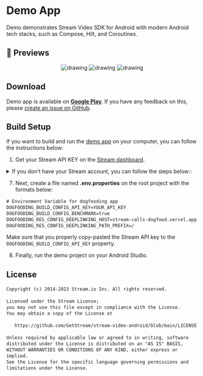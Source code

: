 # Demo App

Demo demonstrates Stream Video SDK for Android with modern Android tech stacks, such as Compose, Hilt, and Coroutines.

## 📱 Previews

<p align="center">
<img src="https://play-lh.googleusercontent.com/bB3zR64wlxSUptwVz526HWPhkaf_sH-DRlczl3ZS2ftUaWLeHJ0N4lIahsa1sY92Kg=w2560-h1440-rw" alt="drawing" width="330" />
<img src="https://play-lh.googleusercontent.com/pMACrkXDVb3AJUv96mhKUmw32EV3A4DdyjUWxwYO1ZKvnbB0500y3RBwMQuNAs8r7uZp=w2560-h1440-rw" alt="drawing" width="330" />
<img src="https://play-lh.googleusercontent.com/cVPjKIq12TSKGSxHQO0dg4AA-VL1luf7b5rwYksovULoCuLzBAmGxX4ah6o9bkuowZAj=w2560-h1440-rw" alt="drawing" width="330" />
</p>

## Download

Demo app is available on **[Google Play](https://play.google.com/store/apps/details?id=io.getstream.video.android)**. If you have any feedback on this, please [create an issue on GitHub](https://github.com/GetStream/stream-video-android/issues/new/choose).

## Build Setup

If you want to build and run the [demo app](https://github.com/GetStream/stream-video-android/tree/develop/demo-app) on your computer, you can follow the instructions below:

1. Get your Stream API KEY on the [Stream dashboard](https://dashboard.getstream.io?utm_source=Github&utm_medium=DevRel_GitHub_Repo_Jaewoong&utm_content=Developer&utm_campaign=Github_Sep2023_Jaewoong_StreamVideoSDK&utm_term=DevRelOss).

<details>
 <summary> If you don't have your Stream account, you can follow the steps below::</summary>

1. Go to the __[Stream login page](https://getstream.io/try-for-free?utm_source=Github&utm_medium=DevRel_GitHub_Repo_Jaewoong&utm_content=Developer&utm_campaign=Github_Sep2023_Jaewoong_StreamVideoSDK&utm_term=DevRelOss)__.
2. If you have your GitHub account, click the **SIGN UP WITH GITHUB** button and you can sign up within a couple of seconds.

![stream](https://github.com/GetStream/meeting-room-compose/raw/main/figures/stream0.png)

3. If you don't have a GitHub account, fill in the inputs and click the **START FREE TRIAL** button.
4. Go to the __[Dashboard](https://dashboard.getstream.io?utm_source=Github&utm_medium=DevRel_GitHub_Repo_Jaewoong&utm_content=Developer&utm_campaign=Github_Sep2023_Jaewoong_StreamVideoSDK&utm_term=DevRelOss)__ and click the **Create App** button like the below.

![stream](https://github.com/GetStream/meeting-room-compose/raw/main/figures/stream1.png)

5. Fill in the blanks like the below and click the **Create App** button.

![stream](https://github.com/GetStream/meeting-room-compose/raw/main/figures/stream2.png)

6. You will see the **Key** like the figure below and then copy it.

![stream](https://github.com/GetStream/meeting-room-compose/raw/main/figures/stream3.png)

</details>

7. Next, create a file named **.env.properties** on the root project with the formats below:

```
# Environment Variable for dogfooding app
DOGFOODING_BUILD_CONFIG_API_KEY=YOUR_API_KEY
DOGFOODING_BUILD_CONFIG_BENCHMARK=true
DOGFOODING_RES_CONFIG_DEEPLINKING_HOST=stream-calls-dogfood.vercel.app
DOGFOODING_RES_CONFIG_DEEPLINKING_PATH_PREFIX=/
```

Make sure that you properly copy-pasted the Stream API key to the `DOGFOODING_BUILD_CONFIG_API_KEY` property.

8. Finally, run the demo project on your Android Studio.

## License

```
Copyright (c) 2014-2023 Stream.io Inc. All rights reserved.

Licensed under the Stream License;
you may not use this file except in compliance with the License.
You may obtain a copy of the License at

   https://github.com/GetStream/stream-video-android/blob/main/LICENSE

Unless required by applicable law or agreed to in writing, software
distributed under the License is distributed on an "AS IS" BASIS,
WITHOUT WARRANTIES OR CONDITIONS OF ANY KIND, either express or implied.
See the License for the specific language governing permissions and
limitations under the License.
```
